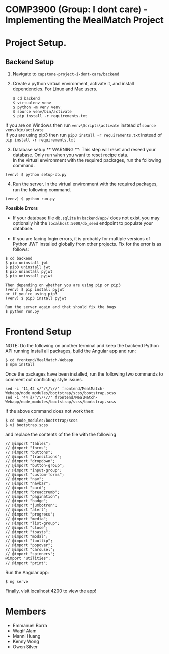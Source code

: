 # COMP3900 (Group: I dont care) - Implementing the MealMatch Project

# Project Setup.

**Backend Setup**
------------
1. Navigate to `capstone-project-i-dont-care/backend`

2. Create a python virtual environment, activate it, and install dependencies.
	For Linux and Mac users.
	```
	$ cd backend
	$ virtualenv venv
	$ python -m venv venv
	$ source venv/bin/activate
	$ pip install -r requirements.txt
	``` 
If you are on Windows then run `venv\Scripts\activate` instead of `source venv/bin/activate`  
If you are using pip3 then run `pip3 install -r requirements.txt` instead of `pip install -r requirements.txt`  

3. Database setup
** WARNING **: This step will reset and reseed your database. Only run when you want to reset recipe data.  
In the virtual environment with the required packages, run the following command.
```
(venv) $ python setup-db.py
```  

4. Run the server.
In the virtual environment with the required packages, run the following command.
```
(venv) $ python run.py
```

**Possible Errors**
- If your database file `db.sqlite` in `backend/app/` does not exist, you may optionally hit the `localhost:5000/db_seed` endpoint to populate your database.

- If you are facing login errors, it is probably for multiple versions of Python JWT installed globally from other projects. Fix for the error is as follows:
```
$ cd backend
$ pip uninstall jwt
$ pip3 uninstall jwt
$ pip uninstall pyjwt
$ pip uninstall pyjwt

Then depending on whether you are using pip or pip3
(venv) $ pip install pyjwt
or if you're using pip3
(venv) $ pip3 install pyjwt

Run the server again and that should fix the bugs
$ python run.py
```

# Frontend Setup
NOTE: Do the following on another terminal and keep the backend Python API running
Install all packages, build the Angular app and run:
```
$ cd frontend/MealMatch-Webapp
$ npm install
```
Once the packages have been installed, run the following two commands to comment out conflicting style issues.
```
sed -i '11,42 s/^/\/\//' frontend/MealMatch-Webapp/node_modules/bootstrap/scss/bootstrap.scss
sed -i '44 s/^/\/\//' frontend/MealMatch-Webapp/node_modules/bootstrap/scss/bootstrap.scss
```
    
If the above command does not work then:
```
$ cd node_modules/bootstrap/scss
$ vi bootstrap.scss
```
and replace the contents of the file with the following
```
// @import "tables";
// @import "forms";
// @import "buttons";
// @import "transitions";
// @import "dropdown";
// @import "button-group";
// @import "input-group";
// @import "custom-forms";
// @import "nav";
// @import "navbar";
// @import "card";
// @import "breadcrumb";
// @import "pagination";
// @import "badge";
// @import "jumbotron";
// @import "alert";
// @import "progress";
// @import "media";
// @import "list-group";
// @import "close";
// @import "toasts";
// @import "modal";
// @import "tooltip";
// @import "popover";
// @import "carousel";
// @import "spinners";
@import "utilities";
// @import "print";
```
    
Run the Angular app:
```
$ ng serve
```

Finally, visit localhost:4200 to view the app!

# Members
- Emmanuel Borra
- Waqif Alam
- Manni Huang
- Kenny Wong
- Owen Silver
